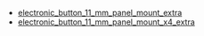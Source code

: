 * [electronic_button_11_mm_panel_mount_extra](electronic_button_11_mm_panel_mount_extra)
* [electronic_button_11_mm_panel_mount_x4_extra](electronic_button_11_mm_panel_mount_x4_extra)
